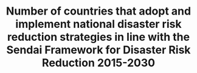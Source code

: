 ﻿---
title: >-
  Number  of  countries  that  adopt  and  implement  national  disaster  risk  reduction  strategies  in  line  with  the  Sendai  Framework  for  Disaster  Risk  Reduction  2015-2030
graph_type_description: null
graph_status_notes: unk
variable_description: null
variable_notes: null
un_designated_tier: '2'
un_custodial_agency: 'UNISDR  (Partnering  Agencies:  UN  Habitat,  UNEP)'
target_id: 11.b
has_metadata: true
permalink: /11-b-1/
sdg_goal: 11
layout: indicator
indicator: 11.b.1
indicator_variable: null
graph: null
rationale_interpretation: >-
  Sendai  Framework  for  Disaster  Risk  Reduction  2015-2030  calls  for  local  governments  to  adopt  and  implement  local  DRR  strategies  with  their  own  targets,  indicators  and  timeframes.    Global  population  is  now  half  urban  and  expected  to  be  nearly  70%  urban  by  2050.  Increasing  resilience  of  cities  is  critical  to  reduce  disaster  risk  and  achieve  sustainable  development.  Cities  are  also  very  vulnerable  to  natural  disasters,  especially  climate-related  shocks.  Over  half  of  all  coastal  areas  are  urbanized  and  21  of  the  worlds  33  megacities  lie  in  coastal  flood  zones.  Coastal  cities  are  particularly  affected  by  sea  level  rise,  coastal  flooding  and  erosion,  and  extreme  events  (e.g.  tsunamis  and  storm  surges)  due  to  the  undermining  natural  protective  barriers,  low  levels  of  development  combined  with  rapid  population  growth  in  low  lying  coastal  areas  and  inadequate  capacity  to  adapt.  In  addition  to  the  impact  on  communities  and  non-human  species,  the  unplanned  urbanization  also  undermines  the  ecosystem  services  that  support  much  hard  urban  infrastructure.  This  type  of  development  also  exacerbates  urban  vulnerability  to  climate  change  impacts,  including  hydro-meteorological  and  geological  hazards.    Located  mostly  in  cities  where  disadvantaged  groups  are  situated  and  when  affordable  access  is  addressed,  resilient  infrastructures  such  as  health,  education,  road  and  other  critical  infrastructures  will  have  direct  impact  on  reducing  inequality  and  making  growth  more  inclusive  and  sustainable.    The  opportunity  is  that  60%  of  the  area  expected  to  be  urban  by  2030  remains  to  be  built,  indicating  that  the  shape  of  future  cities  can  be  proactively  guided  into  more  risk-sensitive  development.  An  increasing  number  of  cities  that  adopt  and  implement  local  DRR  strategies  will  contribute  to  sustainable  development  from  economic,  environmental  and  social  perspectives.    The  indicator  will  build  bridge  between  the  SDGs  and  the  Sendai  Framework  for  DRR  because  the  adoption  of  local  DRR  strategies  is  one  of  Sendai  Framework  global  targets  and  will  be  also  monitored  under  the  Sendai  Framework  Monitoring  System.    (mainly  based  on  TST  Issue  Brief  20,  11,  23,  14  and  12)
goal_meta_link: 'http://unstats.un.org/sdgs/files/metadata-compilation/Metadata-Goal-11.pdf'
goal_meta_link_page: 33
indicator_name: >-
  Number  of  countries  that  adopt  and  implement  national  disaster  risk  reduction  strategies  in  line  with  the  Sendai  Framework  for  Disaster  Risk  Reduction  2015-2030
target: >-
  By  2020,  substantially  increase  the  number  of  cities  and  human  settlements  adopting  and  implementing  integrated  policies  and  plans  towards  inclusion,  resource  efficiency,  mitigation  and  adaptation  to  climate  change,  resilience 
method_of_computation: Summation  of  data  from  National  Progress  Report  of  the  Sendai  Monitor
source_title: null
source_notes: null
published: true  
indicator_definition: "Local  DRR  Strategies  in  line  with  the  Sendai  Framework  for  Disaster  Risk  Reduction  2015-2030:  local  disaster  risk  reduction  strategies  and  plans,  across  different  timescales  with  targets,  indicators  and  time  frames,  aimed  at"
---